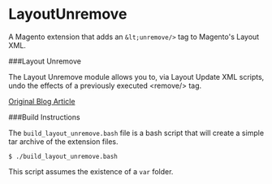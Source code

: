 LayoutUnremove
==============

A Magento extension that adds an `&lt;unremove/>` tag to Magento's Layout XML.

###Layout Unremove

The Layout Unremove module allows you to, via Layout Update XML scripts, undo the effects of a previously executed &lt;remove/&gt; tag.

<a href="http://alanstorm.com/magento_layout_unremove_in_local_xml">Original Blog Article</a>

###Build Instructions

The `build_layout_unremove.bash` file is a bash script that will create a simple tar archive of the extension files. 

    $ ./build_layout_unremove.bash
    
This script assumes the existence of a `var` folder.    
